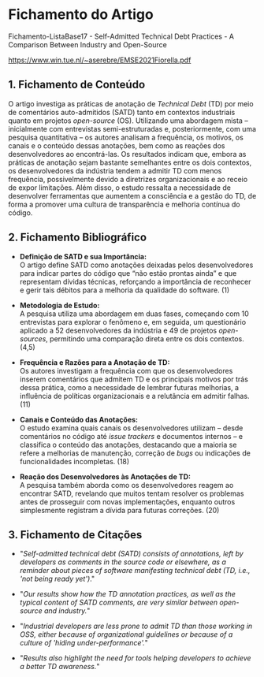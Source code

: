 # Fichamento do Artigo

Fichamento-ListaBase17 - Self-Admitted Technical Debt Practices - A Comparison Between Industry and Open-Source 

https://www.win.tue.nl/~aserebre/EMSE2021Fiorella.pdf

## 1. Fichamento de Conteúdo

O artigo investiga as práticas de anotação de *Technical Debt* (TD) por meio de comentários auto-admitidos (SATD) tanto em contextos industriais quanto em projetos *open-source* (OS). Utilizando uma abordagem mista – inicialmente com entrevistas semi-estruturadas e, posteriormente, com uma pesquisa quantitativa – os autores analisam a frequência, os motivos, os canais e o conteúdo dessas anotações, bem como as reações dos desenvolvedores ao encontrá-las. Os resultados indicam que, embora as práticas de anotação sejam bastante semelhantes entre os dois contextos, os desenvolvedores da indústria tendem a admitir TD com menos frequência, possivelmente devido a diretrizes organizacionais e ao receio de expor limitações. Além disso, o estudo ressalta a necessidade de desenvolver ferramentas que aumentem a consciência e a gestão do TD, de forma a promover uma cultura de transparência e melhoria contínua do código.

## 2. Fichamento Bibliográfico

- **Definição de SATD e sua Importância:**  
  O artigo define SATD como anotações deixadas pelos desenvolvedores para indicar partes do código que “não estão prontas ainda” e que representam dívidas técnicas, reforçando a importância de reconhecer e gerir tais débitos para a melhoria da qualidade do software. (1)

- **Metodologia de Estudo:**  
  A pesquisa utiliza uma abordagem em duas fases, começando com 10 entrevistas para explorar o fenômeno e, em seguida, um questionário aplicado a 52 desenvolvedores da indústria e 49 de projetos *open-sources*, permitindo uma comparação direta entre os dois contextos. (4,5)

- **Frequência e Razões para a Anotação de TD:**  
  Os autores investigam a frequência com que os desenvolvedores inserem comentários que admitem TD e os principais motivos por trás dessa prática, como a necessidade de lembrar futuras melhorias, a influência de políticas organizacionais e a relutância em admitir falhas. (11)

- **Canais e Conteúdo das Anotações:**  
  O estudo examina quais canais os desenvolvedores utilizam – desde comentários no código até *issue trackers* e documentos internos – e classifica o conteúdo das anotações, destacando que a maioria se refere a melhorias de manutenção, correção de *bugs* ou indicações de funcionalidades incompletas. (18)

- **Reação dos Desenvolvedores às Anotações de TD:**  
  A pesquisa também aborda como os desenvolvedores reagem ao encontrar SATD, revelando que muitos tentam resolver os problemas antes de prosseguir com novas implementações, enquanto outros simplesmente registram a dívida para futuras correções. (20)

## 3. Fichamento de Citações

- "*Self-admitted technical debt (SATD) consists of annotations, left by developers as comments in the source code or elsewhere, as a reminder about pieces of software manifesting technical debt (TD, i.e., 'not being ready yet')*." 

- "*Our results show how the TD annotation practices, as well as the typical content of SATD comments, are very similar between open-source and industry.*" 

- "*Industrial developers are less prone to admit TD than those working in OSS, either because of organizational guidelines or because of a culture of 'hiding under-performance'.*" 

- "*Results also highlight the need for tools helping developers to achieve a better TD awareness.*"
